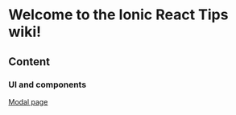 # Welcome to the Ionic React Tips wiki!

## Content

### UI and components
[Modal page](https://github.com/myodevops/ionic-react-tips/wiki/Modal-page-in-Ionic-React) 
